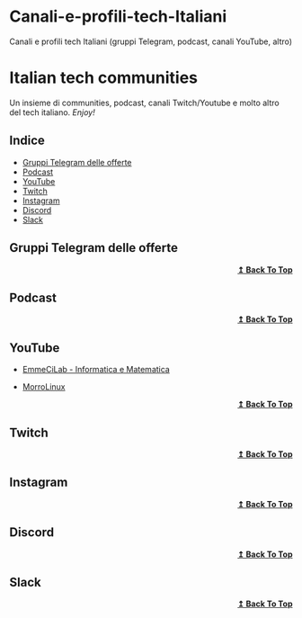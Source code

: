 # Canali-e-profili-tech-Italiani
Canali e profili tech Italiani (gruppi Telegram, podcast, canali YouTube, altro)

# Italian tech communities
Un insieme di communities, podcast, canali Twitch/Youtube e molto altro del tech italiano. _Enjoy!_

## Indice
  * [Gruppi Telegram delle offerte](#gruppi-telegram-delle-offerte)
  * [Podcast](#podcast)
  * [YouTube](#youtube)
  * [Twitch](#twitch)
  * [Instagram](#instagram)
  * [Discord](#discord)
  * [Slack](#slack)

## Gruppi Telegram delle offerte


<div align="right">
  <b><a href="#indice">↥ Back To Top</a></b>
</div>


## Podcast
 


<div align="right">
  <b><a href="#indice">↥ Back To Top</a></b>
</div>

## YouTube 

* [EmmeCiLab - Informatica e Matematica](https://www.youtube.com/@emmecilab)

* [MorroLinux](https://www.youtube.com/@morrolinux)

<div align="right">
  <b><a href="#indice">↥ Back To Top</a></b>
</div>

## Twitch


<div align="right">
  <b><a href="#indice">↥ Back To Top</a></b>
</div>

## Instagram



<div align="right">
  <b><a href="#indice">↥ Back To Top</a></b>
</div>

## Discord


<div align="right">
  <b><a href="#indice">↥ Back To Top</a></b>
</div>

## Slack


<div align="right">
  <b><a href="#indice">↥ Back To Top</a></b>
</div>

